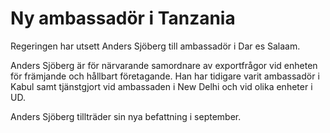 # Ny ambassadör i Tanzania

Regeringen har utsett Anders Sjöberg till ambassadör i Dar es Salaam.

Anders Sjöberg är för närvarande samordnare av exportfrågor vid enheten för främjande och hållbart företagande. Han har tidigare varit ambassadör i Kabul samt tjänstgjort vid ambassaden i New Delhi och vid olika enheter i UD.

Anders Sjöberg tillträder sin nya befattning i september.
